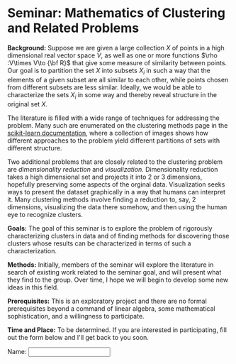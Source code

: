 # Seminar: Mathematics of Clustering and Related Problems

**Background:** Suppose we are given a large collection $X$ of points in a high dimensional real vector space $V$, as well as one or more 
functions $\rho :V\times V\to {\bf R}$ that give some measure of similarity between points.  Our goal is to partition
the set $X$ into subsets $X_i$ in such a way that the elements of a given subset are all similar to each other, while
points chosen from different subsets are less similar.  Ideally, we would be able to characterize the sets $X_i$ in 
some way and thereby reveal structure in the original set $X$.

The literature is filled with a wide range of techniques for addressing the problem.  Many such are enumerated on 
the clustering methods page in the  [scikit-learn documentation](https://scikit-learn.org/stable/modules/clustering.html),
where a collection of images shows how different approaches to the problem yield different partitions of sets with different structure.

Two additional problems that are closely related to the clustering problem are *dimensionality reduction* and *visualization.*  Dimensionality
reduction takes a high dimensional set and projects it into $2$ or $3$ dimensions, hopefully preserving some aspects of the orginal data.
Visualization seeks ways to present the dataset graphically in a way that humans can interpret it.    Many clustering methods
involve finding a reduction to, say, $2$ dimensions, visualizing the data there somehow, and then using the human eye to recognize clusters.

**Goals:** The goal of this seminar is to explore the problem of rigorously characterizing clusters in data and of finding methods for discovering those
clusters whose results can be characterized in terms of such a characterization.  

**Methods:** Initially, members of the seminar will explore the literature in search of existing work related to the seminar goal, and will present
what they find to the group.  Over time, I hope we will begin to develop some new ideas in this field.

**Prerequisites:** This is an exploratory project and there are no formal prerequisites beyond  a command of linear algebra,
some mathematical sophistication, and a willingness to participate.

**Time and Place:** To be determined.  If you are interested in participating, fill out the form below and I'll get back to you soon.

<form name="input" method="POST" action="https://formspree.io/jeremy.teitelbaum@uconn.edu">
Name: <input type="text" name="Name">
</form>






